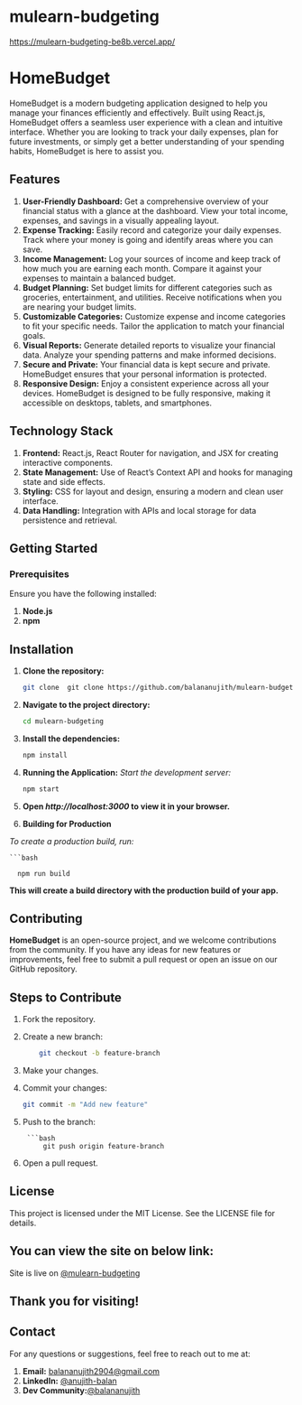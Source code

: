# mulearn-budgeting

https://mulearn-budgeting-be8b.vercel.app/



# HomeBudget

HomeBudget is a modern budgeting application designed to help you manage your finances efficiently and effectively. Built using React.js, HomeBudget offers a seamless user experience with a clean and intuitive interface. Whether you are looking to track your daily expenses, plan for future investments, or simply get a better understanding of your spending habits, HomeBudget is here to assist you.

## Features

  1)  **User-Friendly Dashboard:** Get a comprehensive overview of your financial status with a glance at the dashboard. View your total income, expenses, and savings in a visually appealing layout.
  2)  **Expense Tracking:** Easily record and categorize your daily expenses. Track where your money is going and identify areas where you can save.
  3)  **Income Management:** Log your sources of income and keep track of how much you are earning each month. Compare it against your expenses to maintain a       balanced budget.
  4)  **Budget Planning:** Set budget limits for different categories such as groceries, entertainment, and utilities. Receive notifications when you are nearing your budget limits.
  5)  **Customizable Categories:** Customize expense and income categories to fit your specific needs. Tailor the application to match your financial goals.
  6)  **Visual Reports:** Generate detailed reports to visualize your financial data. Analyze your spending patterns and make informed decisions.
  7)  **Secure and Private:** Your financial data is kept secure and private. HomeBudget ensures that your personal information is protected.
  8)  **Responsive Design:** Enjoy a consistent experience across all your devices. HomeBudget is designed to be fully responsive, making it accessible on   desktops, tablets, and smartphones.
     
## Technology Stack
  1)  **Frontend:** React.js, React Router for navigation, and JSX for creating interactive components.
  2)  **State Management:** Use of React’s Context API and hooks for managing state and side effects.
  3)  **Styling:** CSS for layout and design, ensuring a modern and clean user interface.
  4)  **Data Handling:** Integration with APIs and local storage for data persistence and retrieval.

## Getting Started

### Prerequisites

Ensure you have the following installed:

  1)  **Node.js**
  2)  **npm**

## Installation
1. **Clone the repository:**
   ```bash
   git clone  git clone https://github.com/balananujith/mulearn-budgeting.git

2. **Navigate to the project directory:**
   ```bash
   cd mulearn-budgeting
3. **Install the dependencies:**
    ```bash
    npm install

4. **Running the Application:**
   *Start the development server:*
    ```bash
    npm start

5. **Open *http://localhost:3000* to view it in your browser.**

6. **Building for Production**

  *To create a production build, run:*
  
    ```bash
    
      npm run build

**This will create a build directory with the production build of your app.**

## Contributing

**HomeBudget** is an open-source project, and we welcome contributions from the community. If you have any ideas for new features or improvements, feel free to submit a pull request or open an issue on our GitHub repository.

## Steps to Contribute

1)  Fork the repository.
2)  Create a new branch:
    ```bash
        git checkout -b feature-branch

3)  Make your changes.
  
4)  Commit your changes:
     ```bash
     git commit -m "Add new feature"

5) Push to the branch:

        ```bash
            git push origin feature-branch

6) Open a pull request.

## License

This project is licensed under the MIT License. See the LICENSE file for details.

## You can view the site on below link:

Site is live on [@mulearn-budgeting](https://mulearn-budgeting-be8b.vercel.app/)

## Thank you for visiting!

## Contact
For any questions or suggestions, feel free to reach out to me at:
1.  **Email:** balananujith2904@gmail.com
2.  **LinkedIn:** [@anujith-balan](https://www.linkedin.com/in/anujith-balan/)
3.  **Dev Community:**[@balananujith](https://dev.to/balananujith)

